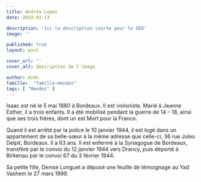 ```yaml
---
title: Andréa Lopès
date: 2019-03-13

description: 'Ici la description courte pour le SEO'
image: ''

published: true
layout: post

cover_url: ''
cover_alt: description de l'image

author: dvdn
famille:  "famille-mendez"
tags: [ "Mendez" ]
---
```


Isaac est né le 5 mai 1880 à Bordeaux. Il est violoniste. Marié à Jeanne Esther, il a trois enfants. Il a été mobilisé pendant la guerre de 14 – 18, ainsi que ses trois frères, dont un est Mort pour la France.

Quand il est arrêté par la police le 10 janvier 1944, il est logé dans un appartement de sa belle-sœur à la même adresse que celle-ci, 36 rue Jules Delpit, Bordeaux. Il a 63 ans. Il est enfermé à la Synagogue de Bordeaux, transféré par le convoi du 12 janvier 1944 vers Drancy, puis déporté à Birkenau par le convoi 67 du 3 février 1944.

Sa petite fille, Denise Longuet a déposé une feuille de témoignage au Yad Vashem le 27 mars 1999.